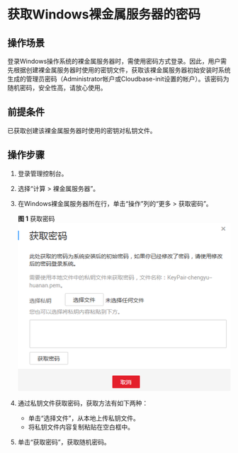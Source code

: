 # 获取Windows裸金属服务器的密码<a name="bms_umn_0030"></a>

## 操作场景<a name="section0230121618127"></a>

登录Windows操作系统的裸金属服务器时，需使用密码方式登录。因此，用户需先根据创建裸金属服务器时使用的密钥文件，获取该裸金属服务器初始安装时系统生成的管理员密码（Administrator帐户或Cloudbase-init设置的帐户）。该密码为随机密码，安全性高，请放心使用。

## 前提条件<a name="section81271915161618"></a>

已获取创建该裸金属服务器时使用的密钥对私钥文件。

## 操作步骤<a name="section15236417161414"></a>

1.  登录管理控制台。
2.  选择“计算 \> 裸金属服务器”。
3.  在Windows裸金属服务器所在行，单击“操作”列的“更多 \> 获取密码”。

    **图 1**  获取密码<a name="fig13462119192418"></a>  
    ![](figures/获取密码.png "获取密码")

4.  通过私钥文件获取密码，获取方法有如下两种：
    -   单击“选择文件”，从本地上传私钥文件。
    -   将私钥文件内容复制粘贴在空白框中。

5.  单击“获取密码”，获取随机密码。

